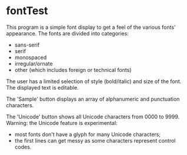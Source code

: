 # fontTest
This program is a simple font display to get a feel of the various fonts' appearance.
The fonts are divided into categories:
- sans-serif
- serif
- monospaced
- irregular/ornate
- other (which includes foreign or technical fonts)

The user has a limited selection of style (bold/italic) and size of the font.
The displayed text is editable.

The 'Sample' button displays an array of alphanumeric and punctuation characters.

The 'Unicode' button shows all Unicode characters from 0000 to 9999.
Warning: the Unicode feature is experimental:
- most fonts don't have a glyph for many Unicode characters;
- the first lines can get messy as some characters represent control codes.
